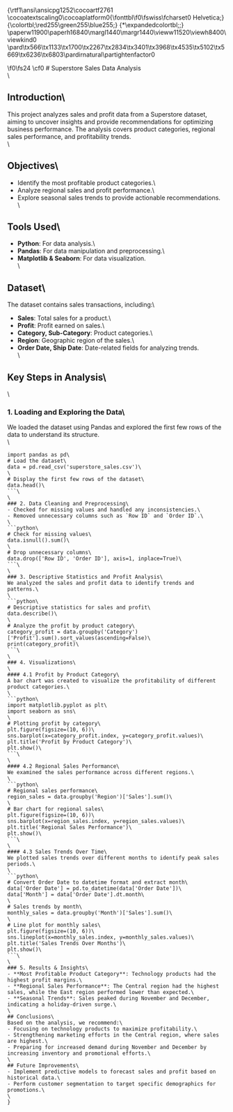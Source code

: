 {\rtf1\ansi\ansicpg1252\cocoartf2761
\cocoatextscaling0\cocoaplatform0{\fonttbl\f0\fswiss\fcharset0 Helvetica;}
{\colortbl;\red255\green255\blue255;}
{\*\expandedcolortbl;;}
\paperw11900\paperh16840\margl1440\margr1440\vieww11520\viewh8400\viewkind0
\pard\tx566\tx1133\tx1700\tx2267\tx2834\tx3401\tx3968\tx4535\tx5102\tx5669\tx6236\tx6803\pardirnatural\partightenfactor0

\f0\fs24 \cf0 # Superstore Sales Data Analysis\
\
## Introduction\
This project analyzes sales and profit data from a Superstore dataset, aiming to uncover insights and provide recommendations for optimizing business performance. The analysis covers product categories, regional sales performance, and profitability trends.\
\
## Objectives\
- Identify the most profitable product categories.\
- Analyze regional sales and profit performance.\
- Explore seasonal sales trends to provide actionable recommendations.\
\
## Tools Used\
- **Python**: For data analysis.\
- **Pandas**: For data manipulation and preprocessing.\
- **Matplotlib & Seaborn**: For data visualization.\
\
## Dataset\
The dataset contains sales transactions, including:\
- **Sales**: Total sales for a product.\
- **Profit**: Profit earned on sales.\
- **Category, Sub-Category**: Product categories.\
- **Region**: Geographic region of the sales.\
- **Order Date, Ship Date**: Date-related fields for analyzing trends.\
\
## Key Steps in Analysis\
\
### 1. Loading and Exploring the Data\
We loaded the dataset using Pandas and explored the first few rows of the data to understand its structure.\
\
```python\
import pandas as pd\
# Load the dataset\
data = pd.read_csv('superstore_sales.csv')\
\
# Display the first few rows of the dataset\
data.head()\
```\
\
### 2. Data Cleaning and Preprocessing\
- Checked for missing values and handled any inconsistencies.\
- Removed unnecessary columns such as `Row ID` and `Order ID`.\
\
```python\
# Check for missing values\
data.isnull().sum()\
\
# Drop unnecessary columns\
data.drop(['Row ID', 'Order ID'], axis=1, inplace=True)\
```\
\
### 3. Descriptive Statistics and Profit Analysis\
We analyzed the sales and profit data to identify trends and patterns.\
\
```python\
# Descriptive statistics for sales and profit\
data.describe()\
\
# Analyze the profit by product category\
category_profit = data.groupby('Category')['Profit'].sum().sort_values(ascending=False)\
print(category_profit)\
```\
\
### 4. Visualizations\
\
#### 4.1 Profit by Product Category\
A bar chart was created to visualize the profitability of different product categories.\
\
```python\
import matplotlib.pyplot as plt\
import seaborn as sns\
\
# Plotting profit by category\
plt.figure(figsize=(10, 6))\
sns.barplot(x=category_profit.index, y=category_profit.values)\
plt.title('Profit by Product Category')\
plt.show()\
```\
\
#### 4.2 Regional Sales Performance\
We examined the sales performance across different regions.\
\
```python\
# Regional sales performance\
region_sales = data.groupby('Region')['Sales'].sum()\
\
# Bar chart for regional sales\
plt.figure(figsize=(10, 6))\
sns.barplot(x=region_sales.index, y=region_sales.values)\
plt.title('Regional Sales Performance')\
plt.show()\
```\
\
#### 4.3 Sales Trends Over Time\
We plotted sales trends over different months to identify peak sales periods.\
\
```python\
# Convert Order Date to datetime format and extract month\
data['Order Date'] = pd.to_datetime(data['Order Date'])\
data['Month'] = data['Order Date'].dt.month\
\
# Sales trends by month\
monthly_sales = data.groupby('Month')['Sales'].sum()\
\
# Line plot for monthly sales\
plt.figure(figsize=(10, 6))\
sns.lineplot(x=monthly_sales.index, y=monthly_sales.values)\
plt.title('Sales Trends Over Months')\
plt.show()\
```\
\
### 5. Results & Insights\
- **Most Profitable Product Category**: Technology products had the highest profit margins.\
- **Regional Sales Performance**: The Central region had the highest sales, while the East region performed lower than expected.\
- **Seasonal Trends**: Sales peaked during November and December, indicating a holiday-driven surge.\
\
## Conclusions\
Based on the analysis, we recommend:\
- Focusing on technology products to maximize profitability.\
- Strengthening marketing efforts in the Central region, where sales are highest.\
- Preparing for increased demand during November and December by increasing inventory and promotional efforts.\
\
## Future Improvements\
- Implement predictive models to forecast sales and profit based on historical data.\
- Perform customer segmentation to target specific demographics for promotions.\
\
}